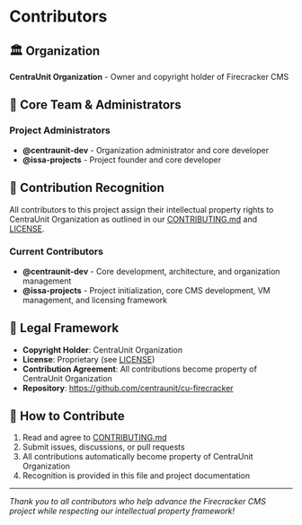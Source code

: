 # Contributors

## 🏛️ Organization

**CentraUnit Organization** - Owner and copyright holder of Firecracker CMS

## 👥 Core Team & Administrators

### Project Administrators
- **@centraunit-dev** - Organization administrator and core developer
- **@issa-projects** - Project founder and core developer

## 🤝 Contribution Recognition

All contributors to this project assign their intellectual property rights to CentraUnit Organization as outlined in our [CONTRIBUTING.md](CONTRIBUTING.md) and [LICENSE](LICENSE).

### Current Contributors
- **@centraunit-dev** - Core development, architecture, and organization management
- **@issa-projects** - Project initialization, core CMS development, VM management, and licensing framework

## 📜 Legal Framework

- **Copyright Holder**: CentraUnit Organization
- **License**: Proprietary (see [LICENSE](LICENSE))
- **Contribution Agreement**: All contributions become property of CentraUnit Organization
- **Repository**: https://github.com/centraunit/cu-firecracker

## 🎯 How to Contribute

1. Read and agree to [CONTRIBUTING.md](CONTRIBUTING.md)
2. Submit issues, discussions, or pull requests
3. All contributions automatically become property of CentraUnit Organization
4. Recognition is provided in this file and project documentation

---

*Thank you to all contributors who help advance the Firecracker CMS project while respecting our intellectual property framework!* 